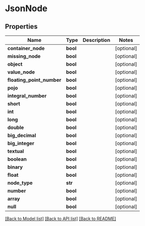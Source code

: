 # JsonNode

## Properties
Name | Type | Description | Notes
------------ | ------------- | ------------- | -------------
**container_node** | **bool** |  | [optional] 
**missing_node** | **bool** |  | [optional] 
**object** | **bool** |  | [optional] 
**value_node** | **bool** |  | [optional] 
**floating_point_number** | **bool** |  | [optional] 
**pojo** | **bool** |  | [optional] 
**integral_number** | **bool** |  | [optional] 
**short** | **bool** |  | [optional] 
**int** | **bool** |  | [optional] 
**long** | **bool** |  | [optional] 
**double** | **bool** |  | [optional] 
**big_decimal** | **bool** |  | [optional] 
**big_integer** | **bool** |  | [optional] 
**textual** | **bool** |  | [optional] 
**boolean** | **bool** |  | [optional] 
**binary** | **bool** |  | [optional] 
**float** | **bool** |  | [optional] 
**node_type** | **str** |  | [optional] 
**number** | **bool** |  | [optional] 
**array** | **bool** |  | [optional] 
**null** | **bool** |  | [optional] 

[[Back to Model list]](../README.md#documentation-for-models) [[Back to API list]](../README.md#documentation-for-api-endpoints) [[Back to README]](../README.md)


